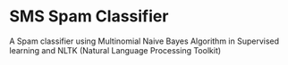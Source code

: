# SMS Spam Classifier

A Spam classifier using Multinomial Naive Bayes Algorithm in Supervised learning and NLTK (Natural Language Processing Toolkit)
